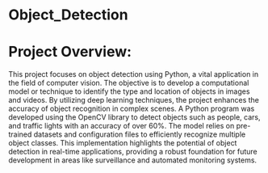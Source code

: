 # Object_Detection

# Project Overview:

This project focuses on object detection using Python, a vital application in the field of computer vision. The objective is to develop a computational model or technique to identify the type and location of objects in images and videos. By utilizing deep learning techniques, the project enhances the accuracy of object recognition in complex scenes. A Python program was developed using the OpenCV library to detect objects such as people, cars, and traffic lights with an accuracy of over 60%. The model relies on pre-trained datasets and configuration files to efficiently recognize multiple object classes. This implementation highlights the potential of object detection in real-time applications, providing a robust foundation for future development in areas like surveillance and automated monitoring systems.

